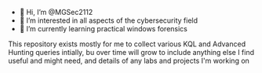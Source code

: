 - 👋 Hi, I’m @MGSec2112
- 👀 I’m interested in all aspects of the cybersecurity field
- 🌱 I’m currently learning practical windows forensics

This repository exists mostly for me to collect various KQL and Advanced Hunting queries intially, bu over time will grow to include anything else I find useful and might need, and details of any labs and projects I'm working on
